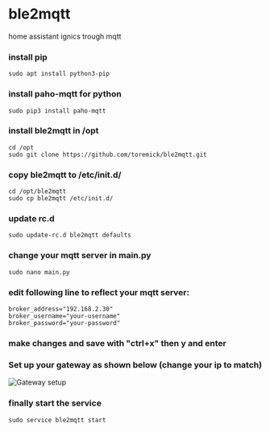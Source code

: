 # ble2mqtt
home assistant ignics trough mqtt

### install pip  
```sudo apt install python3-pip```


### install paho-mqtt for python  
```sudo pip3 install paho-mqtt```  


### install ble2mqtt in /opt
```cd /opt```  
```sudo git clone https://github.com/toremick/ble2mqtt.git```  



### copy ble2mqtt to /etc/init.d/
```cd /opt/ble2mqtt```  
```sudo cp ble2mqtt /etc/init.d/```  
### update rc.d  
```sudo update-rc.d ble2mqtt defaults```   

### change your mqtt server in main.py   
```sudo nano main.py```   
### edit following line to reflect your mqtt server:    
```broker_address="192.168.2.30"```      
```broker_username="your-username"```  
```broker_password="your-password"```  
### make changes and save with "ctrl+x" then y and enter    


### Set up your gateway as shown below (change your ip to match)


![Gateway setup](/images/setup%20gateway.PNG)



### finally start the service  
```sudo service ble2mqtt start``` 

